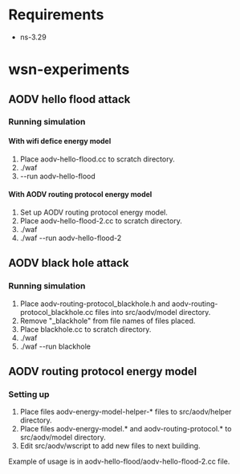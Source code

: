 # Requirements
- ns-3.29

# wsn-experiments

## AODV hello flood attack

### Running simulation

#### With wifi defice energy model

1. Place aodv-hello-flood.cc to scratch directory.
2. ./waf
3. --run aodv-hello-flood

#### With AODV routing protocol energy model

1. Set up AODV routing protocol energy model.
2. Place aodv-hello-flood-2.cc to scratch directory.
3. ./waf
4. ./waf --run aodv-hello-flood-2

## AODV black hole attack

### Running simulation

1. Place aodv-routing-protocol_blackhole.h and aodv-routing-protocol_blackhole.cc files into src/aodv/model directory.
2. Remove "_blackhole" from file names of files placed.
3. Place blackhole.cc to scratch directory.
4. ./waf
5. ./waf --run blackhole

## AODV routing protocol energy model

### Setting up

1. Place files aodv-energy-model-helper-* files to src/aodv/helper directory.
2. Place files aodv-energy-model.* and aodv-routing-protocol.* to src/aodv/model directory.
3. Edit src/aodv/wscript to add new files to next building.

Example of usage is in aodv-hello-flood/aodv-hello-flood-2.cc file.
